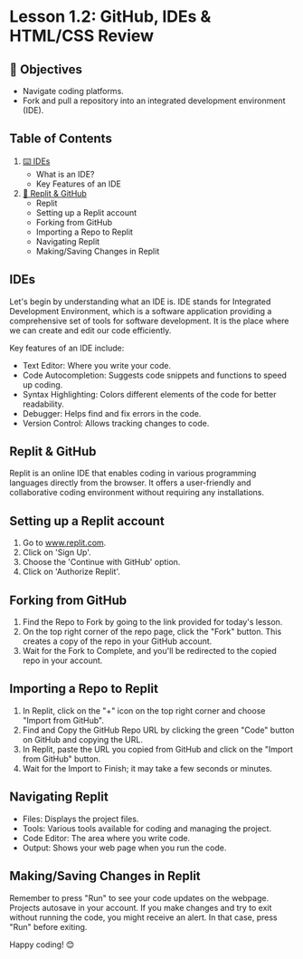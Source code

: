 # Lesson 1.2: GitHub, IDEs & HTML/CSS Review

## 🎯 Objectives

- Navigate coding platforms.
- Fork and pull a repository into an integrated development environment (IDE).

## Table of Contents

1. [⌨️ IDEs](#ides)
   - What is an IDE?
   - Key Features of an IDE
2. [👾 Replit & GitHub](#replit--github)
   - Replit
   - Setting up a Replit account
   - Forking from GitHub
   - Importing a Repo to Replit
   - Navigating Replit
   - Making/Saving Changes in Replit

## IDEs

Let's begin by understanding what an IDE is. IDE stands for Integrated Development Environment, which is a software application providing a comprehensive set of tools for software development. It is the place where we can create and edit our code efficiently.

Key features of an IDE include:
- Text Editor: Where you write your code.
- Code Autocompletion: Suggests code snippets and functions to speed up coding.
- Syntax Highlighting: Colors different elements of the code for better readability.
- Debugger: Helps find and fix errors in the code.
- Version Control: Allows tracking changes to code.

## Replit & GitHub

Replit is an online IDE that enables coding in various programming languages directly from the browser. It offers a user-friendly and collaborative coding environment without requiring any installations.

## Setting up a Replit account

1. Go to www.replit.com.
2. Click on 'Sign Up'.
3. Choose the 'Continue with GitHub' option.
4. Click on 'Authorize Replit'.

## Forking from GitHub

1. Find the Repo to Fork by going to the link provided for today's lesson.
2. On the top right corner of the repo page, click the "Fork" button. This creates a copy of the repo in your GitHub account.
3. Wait for the Fork to Complete, and you'll be redirected to the copied repo in your account.

## Importing a Repo to Replit

1. In Replit, click on the "+" icon on the top right corner and choose "Import from GitHub".
2. Find and Copy the GitHub Repo URL by clicking the green "Code" button on GitHub and copying the URL.
3. In Replit, paste the URL you copied from GitHub and click on the "Import from GitHub" button.
4. Wait for the Import to Finish; it may take a few seconds or minutes.

## Navigating Replit

- Files: Displays the project files.
- Tools: Various tools available for coding and managing the project.
- Code Editor: The area where you write code.
- Output: Shows your web page when you run the code.

## Making/Saving Changes in Replit

Remember to press "Run" to see your code updates on the webpage. Projects autosave in your account. If you make changes and try to exit without running the code, you might receive an alert. In that case, press "Run" before exiting.

Happy coding! 😊
